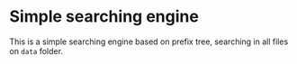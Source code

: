 # Simple searching engine

This is a simple searching engine based on prefix tree, searching in all files on `data` folder.

